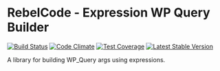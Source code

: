 # RebelCode - Expression WP Query Builder

[![Build Status](https://travis-ci.org/rebelcode/expression-wp-query-builder.svg?branch=develop)](https://travis-ci.org/rebelcode/expression-wp-query-builder)
[![Code Climate](https://codeclimate.com/github/rebelcode/expression-wp-query-builder/badges/gpa.svg)](https://codeclimate.com/github/rebelcode/expression-wp-query-builder)
[![Test Coverage](https://codeclimate.com/github/rebelcode/expression-wp-query-builder/badges/coverage.svg)](https://codeclimate.com/github/rebelcode/expression-wp-query-builder/coverage)
[![Latest Stable Version](https://poser.pugx.org/rebelcode/expression-wp-query-builder/version)](https://packagist.org/packages/rebelcode/expression-wp-query-builder)

A library for building WP_Query args using expressions.
